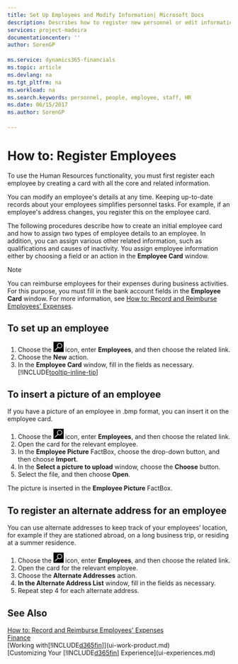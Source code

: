 ```yaml
---
title: Set Up Employees and Modify Information| Microsoft Docs
description: Describes how to register new personnel or edit information for existing staff.
services: project-madeira
documentationcenter: ''
author: SorenGP

ms.service: dynamics365-financials
ms.topic: article
ms.devlang: na
ms.tgt_pltfrm: na
ms.workload: na
ms.search.keywords: personnel, people, employee, staff, HR
ms.date: 06/15/2017
ms.author: SorenGP

---
```

# How to: Register Employees
To use the Human Resources functionality, you must first register each employee by creating a card with all the core and related information.

You can modify an employee's details at any time. Keeping up-to-date records about your employees simplifies personnel tasks. For example, if an employee's address changes, you register this on the employee card.

The following procedures describe how to create an initial employee card and how to assign two types of employee details to an employee. In addition, you can assign various other related information, such as qualifications and causes of inactivity. You assign employee information either by choosing a field or an action in the **Employee Card** window.

> [!NOTE]  
> You can reimburse employees for their expenses during business activities. For this purpose, you must fill in the bank account fields in the **Employee Card** window. For more information, see [How to: Record and Reimburse Employees' Expenses](finance-how-record-reimburse-employee-expenses.md).

## To set up an employee
1. Choose the ![Search for Page or Report](media/ui-search/search_small.png "Search for Page or Report icon") icon, enter **Employees**, and then choose the related link.
2. Choose the **New** action.
3. In the **Employee Card** window, fill in the fields as necessary. [!INCLUDE[tooltip-inline-tip](includes/tooltip-inline-tip_md.md)]

## To insert a picture of an employee
If you have a picture of an employee in .bmp format, you can insert it on the employee card.

1. Choose the ![Search for Page or Report](media/ui-search/search_small.png "Search for Page or Report icon") icon, enter **Employees**, and then choose the related link.
2. Open the card for the relevant employee.
3. In the **Employee Picture** FactBox, choose the drop-down button, and then choose **Import**.
4. In the **Select a picture to upload** window, choose the **Choose** button.
5. Select the file, and then choose **Open**.

The picture is inserted in the **Employee Picture** FactBox.

## To register an alternate address for an employee
You can use alternate addresses to keep track of your employees’ location, for example if they are stationed abroad, on a long business trip, or residing at a summer residence.

1. Choose the ![Search for Page or Report](media/ui-search/search_small.png "Search for Page or Report icon") icon, enter **Employees**, and then choose the related link.
2. Open the card for the relevant employee.
3. Choose the **Alternate Addresses** action.
4. **In the Alternate Address List** window, fill in the fields as necessary.
5. Repeat step 4 for each alternate address.

## See Also
[How to: Record and Reimburse Employees' Expenses](finance-how-record-reimburse-employee-expenses.md)  
[Finance](finance.md)  
[Working with[!INCLUDE[d365fin](includes/d365fin_md.md)]](ui-work-product.md)  
[Customizing Your [!INCLUDE[d365fin](includes/d365fin_md.md)] Experience](ui-experiences.md)
